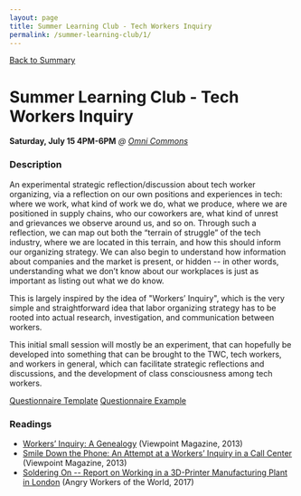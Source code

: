 ```yaml
---
layout: page
title: Summer Learning Club - Tech Workers Inquiry
permalink: /summer-learning-club/1/
---
```

[Back to Summary](/summer-learning-club/)

# Summer Learning Club - Tech Workers Inquiry
**Saturday, July 15 4PM-6PM**
*@ [Omni Commons](https://www.google.com/maps?q=4799+Shattuck,+Oakland,+California&oe=utf-8&um=1&ie=UTF-8&sa=X&ved=0ahUKEwiLqOeckfbUAhUJyoMKHbATDGUQ_AUICigB)*

### Description

An experimental strategic reflection/discussion about tech worker organizing, via a reflection on our own positions and experiences in tech: where we work, what kind of work we do, what we produce, where we are positioned in supply chains, who our coworkers are, what kind of unrest and grievances we observe around us, and so on.  Through such a reflection, we can map out both the “terrain of struggle” of the tech industry, where we are located in this terrain, and how this should inform our organizing strategy.  We can also begin to understand how information about companies and the market is present, or hidden -- in other words, understanding what we don’t know about our workplaces is just as important as listing out what we do know.       

This is largely inspired by the idea of "Workers’ Inquiry", which is the very simple and straightforward idea that labor organizing strategy has to be rooted into actual research, investigation, and communication between workers.      

This initial small session will mostly be an experiment, that can hopefully be developed into something that can be brought to the TWC, tech workers, and workers in general, which can facilitate strategic reflections and discussions, and the development of class consciousness among tech workers.    

[Questionnaire Template](https://docs.google.com/document/d/1Lze34nua7qnD99W8Fy5Jc7YeX8b86PfgaCrQZEE5WXM/edit)
[Questionnaire Example](https://docs.google.com/document/d/1rMY-npAPCemKFB5HCEYGE5wTIq3IpYbIV0L8G64maR8/edit)

### Readings
- [Workers’ Inquiry: A Genealogy](https://www.viewpointmag.com/2013/09/27/workers-inquiry-a-genealogy/) (Viewpoint Magazine, 2013)
- [Smile Down the Phone: An Attempt at a Workers’ Inquiry in a Call Center](https://www.viewpointmag.com/2013/09/25/smile-down-the-phone-an-attempt-at-a-workers-inquiry-in-a-call-center/) (Viewpoint Magazine, 2013)
- [Soldering On -- Report on Working in a 3D-Printer Manufacturing Plant in London](https://angryworkersworld.wordpress.com/2017/03/24/soldering-on-report-on-working-in-a-3d-printer-manufacturing-plant-in-london/) (Angry Workers of the World, 2017)
